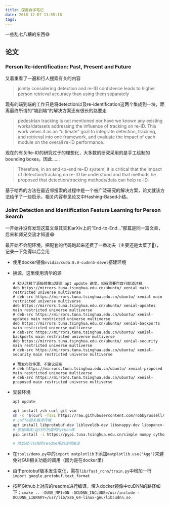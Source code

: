 ```yaml
---
title: 深度自学笔记
date: 2018-12-07 13:55:18
tags:
---
```


一些乱七八糟的东西😅

<!-- more -->

## 论文

### Person Re-identification: Past, Present and Future

又着重看了一遍和行人搜索有关的内容

> jointly considering detection and re-ID confidence leads to higher person retrieval accuracy than using them separately

现有的端到端的工作只是将detection以及re-identification这两个集成到一块，距离最终所谓的“端到端”的解决方案还有很长的路要走

> pedestrian tracking is not mentioned nor have we known any existing works/datasets addressing the influence of tracking on re-ID. This work views it as an “ultimate” goal to integrate detection, tracking, and retrieval into one framework, and evaluate the impact of each module on the overall re-ID performance.

现在的有关Re-ID的研究过于的理想化，大多数的研究采用的是手工绘制的bounding boxes。因此……
 
 > Therefore, in an end-to-end re-ID system, it is critical that the impact of detection/tracking on re-ID be understood and that methods be proposed that detection/tracking methods/data can help re-ID.

基于哈希的方法在最近邻搜索的过程中是一个被广泛研究的解决方案，论文就该方法给予了一些启示，相关内容参见论文中Hashing-Based小结。

### Joint Detection and Identification Feature Learning for Person Search

一开始并没有发现这篇文章其实和arXiv上的“End-to-End...”那篇是同一篇文章，后来和师兄交流才知道😂

最开始不会配环境，把配套的代码跑起来还费了一番功夫（主要还是太菜了🌚），记录一下免得以后会用

* 使用docker镜像`nvidia/cuda:8.0-cudnn5-devel`搭建环境

* 换源，这里使用清华的源
    ```
    # 默认注释了源码镜像以提高 apt update 速度，如有需要可自行取消注释
    deb https://mirrors.tuna.tsinghua.edu.cn/ubuntu/ xenial main restricted universe multiverse
    # deb-src https://mirrors.tuna.tsinghua.edu.cn/ubuntu/ xenial main restricted universe multiverse
    deb https://mirrors.tuna.tsinghua.edu.cn/ubuntu/ xenial-updates main restricted universe multiverse
    # deb-src https://mirrors.tuna.tsinghua.edu.cn/ubuntu/ xenial-updates main restricted universe multiverse
    deb https://mirrors.tuna.tsinghua.edu.cn/ubuntu/ xenial-backports main restricted universe multiverse
    # deb-src https://mirrors.tuna.tsinghua.edu.cn/ubuntu/ xenial-backports main restricted universe multiverse
    deb https://mirrors.tuna.tsinghua.edu.cn/ubuntu/ xenial-security main restricted universe multiverse
    # deb-src https://mirrors.tuna.tsinghua.edu.cn/ubuntu/ xenial-security main restricted universe multiverse

    # 预发布软件源，不建议启用
    # deb https://mirrors.tuna.tsinghua.edu.cn/ubuntu/ xenial-proposed main restricted universe multiverse
    # deb-src https://mirrors.tuna.tsinghua.edu.cn/ubuntu/ xenial-proposed main restricted universe multiverse
    ```

* 安装环境
    ```sh
    apt update

    apt install zsh curl git vim
    sh -c "$(curl -fsSL https://raw.githubusercontent.com/robbyrussell/oh-my-zsh/master/tools/install.sh)"
    # caffe相关编译环境
    apt install libprotobuf-dev libleveldb-dev libsnappy-dev libopencv-dev libhdf5-serial-dev libprotobuf-dev libboost-all-dev libatlas-base-dev libgflags-dev libgoogle-glog-dev liblmdb-dev cmake libopenmpi-dev unzip protobuf-compiler python-pip python-tk # caffe相关编译环境
    # 安装编译/运行时所需的Python库
    pip install -i https://pypi.tuna.tsinghua.edu.cn/simple numpy cython easydict pyyaml protobuf opencv-python mpi4py matplotlib==2.2.3 scikit-image scikit-learn

    # 然后就可以按照readme里的说明编译
    ```

* 在`tools/demo.py`中的`import matplotlib`下添加`matplotlib.use('Agg')`来避免对GUI相关功能的调用（因为是在docker里）

* 由于protobuf版本发生变化，需在`lib/fast_rcnn/train.py`中增加一行`import google.protobuf.text_format`

* 按照Github上对应的readme进行编译，填入docker镜像中cuDNN的路径如下：`cmake .. -DUSE_MPI=ON -DCUDNN_INCLUDE=/usr/include -DCUDNN_LIBRARY=/usr/lib/x86_64-linux-gnu/libcudnn.so`


